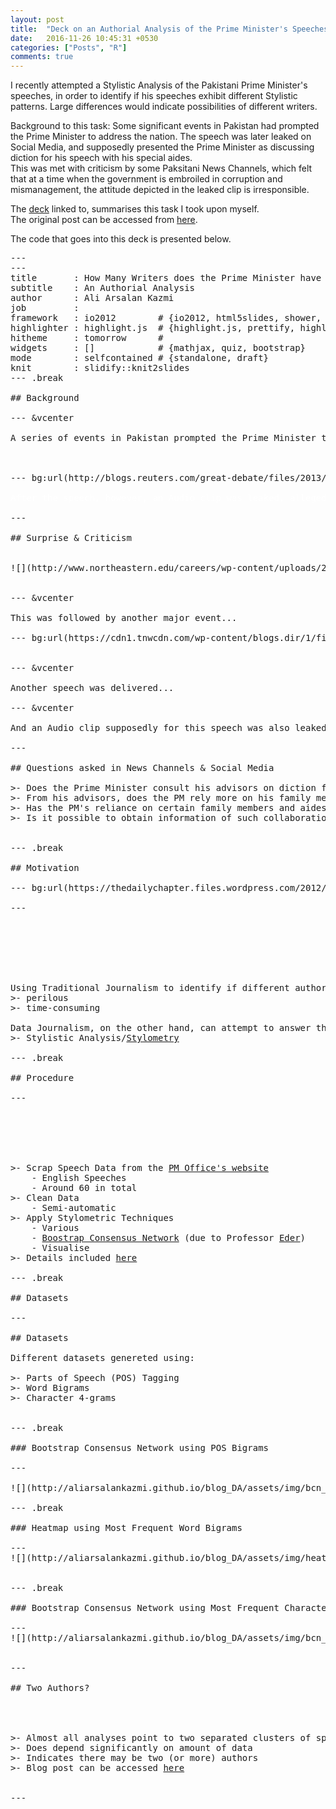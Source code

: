 ```yaml
---
layout: post
title:  "Deck on an Authorial Analysis of the Prime Minister's Speeches"
date:   2016-11-26 10:45:31 +0530
categories: ["Posts", "R"]
comments: true
---
```



I recently attempted a Stylistic Analysis of the Pakistani Prime Minister's speeches, in order to identify if his speeches exhibit different Stylistic patterns. Large differences would indicate possibilities of different writers.  

Background to this task: Some significant events in Pakistan had prompted the Prime Minister to address the nation. The speech was later leaked on Social Media, and supposedly presented the Prime Minister as discussing diction for his speech with his special aides.  
This was met with criticism by some Paksitani News Channels, which felt that at a time when the government is embroiled in corruption and mismanagement, the attitude depicted in the leaked clip is irresponsible.  

The <a href="https://aliarsalankazmi.github.io/Deck-on-Analysis-of-the-PM-s-speeches/index.html#1" target="_blank">deck</a> linked to, summarises this task I took upon myself.  
The original post can be accessed from <a href="http://aliarsalankazmi.github.io/blog_DA/posts/r/2016/11/18/authorial_analysis_pm.html" target="_blank">here</a>.  
 
The code that goes into this deck is presented below.   
 
<pre>---
---
title       : How Many Writers does the Prime Minister have for his Speeches?
subtitle    : An Authorial Analysis
author      : Ali Arsalan Kazmi
job         : 
framework   : io2012        # {io2012, html5slides, shower, dzslides, ...}
highlighter : highlight.js  # {highlight.js, prettify, highlight}
hitheme     : tomorrow      # 
widgets     : []            # {mathjax, quiz, bootstrap}
mode        : selfcontained # {standalone, draft}
knit        : slidify::knit2slides
--- .break

## Background

--- &vcenter

A series of events in Pakistan prompted the Prime Minister to address the nation...



--- bg:url(http://blogs.reuters.com/great-debate/files/2013/10/pm-sharif.jpg);background-size:cover

<span style="color:white">After the speech, however, an Audio clip was leaked, allegedly of the PM taking advice on diction from his aides</span>

---

## Surprise & Criticism
   

![](http://www.northeastern.edu/careers/wp-content/uploads/2014/07/social-media.jpg)


--- &vcenter

This was followed by another major event...

--- bg:url(https://cdn1.tnwcdn.com/wp-content/blogs.dir/1/files/2016/04/mossackfonseca-1100x735.jpg);background-size:cover


--- &vcenter

Another speech was delivered...

--- &vcenter 

And an Audio clip supposedly for this speech was also leaked...

---

## Questions asked in News Channels & Social Media

>- Does the Prime Minister consult his advisors on diction for every speech or for ones delivered during extraordinary circumstances only?  
>- From his advisors, does the PM rely more on his family members?  
>- Has the PM's reliance on certain family members and aides increased only recently, as his government has come under increasing fire for involvement in large scale corruption?  
>- Is it possible to obtain information of such collaborations for other speeches of the PM?


--- .break

## Motivation

--- bg:url(https://thedailychapter.files.wordpress.com/2012/01/hand-writing-quill-pen.jpg);background-size:cover

--- 

<br>
<br>
<br>
Using Traditional Journalism to identify if different authors are involved in the PM's speeches is likely to be:  
>- perilous
>- time-consuming

Data Journalism, on the other hand, can attempt to answer this question relatively comfortably with:  
>- Stylistic Analysis/<a href="https://en.wikipedia.org/wiki/Stylometry" target="_blank">Stylometry</a>

--- .break

## Procedure

--- 

<br>
<br> 

>- Scrap Speech Data from the <a href="http://pmo.gov.pk/pm_speeches.php" target="_blank">PM Office's website</a>
    - English Speeches
    - Around 60 in total
>- Clean Data
    - Semi-automatic
>- Apply Stylometric Techniques
    - Various
    - <a href="https://sites.google.com/site/computationalstylistics/projects/testing-consensus-networks" target="_blank">Boostrap Consensus Network</a> (due to Professor <a href="https://sites.google.com/site/computationalstylistics/home" target="_blank">Eder</a>)
    - Visualise
>- Details included <a href="http://aliarsalankazmi.github.io/blog_DA/posts/r/2016/11/18/authorial_analysis_pm.html" target="_blank">here</a>

--- .break

## Datasets

---

## Datasets

Different datasets genereted using:

>- Parts of Speech (POS) Tagging
>- Word Bigrams
>- Character 4-grams


--- .break

### Bootstrap Consensus Network using POS Bigrams

---

![](http://aliarsalankazmi.github.io/blog_DA/assets/img/bcn_pos2a_small.png)

--- .break

### Heatmap using Most Frequent Word Bigrams

--- 
![](http://aliarsalankazmi.github.io/blog_DA/assets/img/heatmap_mfwbi_1_slide.png)


--- .break

### Bootstrap Consensus Network using Most Frequent Character 4-grams

--- 
![](http://aliarsalankazmi.github.io/blog_DA/assets/img/bcn_char4g_1.png)


---

## Two Authors?

<br>

>- Almost all analyses point to two separated clusters of speeches
>- Does depend significantly on amount of data
>- Indicates there may be two (or more) authors
>- Blog post can be accessed <a href="http://aliarsalankazmi.github.io/blog_DA/posts/r/2016/11/18/authorial_analysis_pm.html" target="_blank">here</a>

---</pre>





